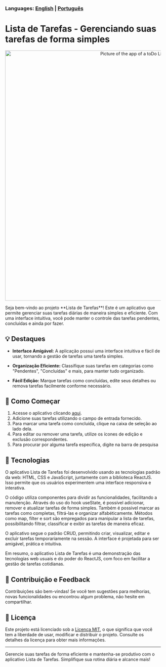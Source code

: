### Languages: [English](README_en.md) | [Português](README.md)

# Lista de Tarefas - Gerenciando suas tarefas de forma simples

<p align="center">
  <img src="https://user-images.githubusercontent.com/112256751/262823331-5e3d5b60-8a5e-4ed4-9a3e-4f80af665af7.png" width="810" alt="Picture of the app of a toDo List"/>
</p>
Seja bem-vindo ao projeto **Lista de Tarefas**! Este é um aplicativo que permite gerenciar suas tarefas diárias de maneira simples e eficiente. Com uma interface intuitiva, você pode manter o controle das tarefas pendentes, concluídas e ainda por fazer.

## 💡 Destaques

- **Interface Amigável:** A aplicação possui uma interface intuitiva e fácil de usar, tornando a gestão de tarefas uma tarefa simples.
  
- **Organização Eficiente:** Classifique suas tarefas em categorias como "Pendentes", "Concluídas" e mais, para manter tudo organizado.

- **Fácil Edição:** Marque tarefas como concluídas, edite seus detalhes ou remova tarefas facilmente conforme necessário.

## 🚀 Como Começar

1. Acesse o aplicativo clicando [aqui](https://lista-de-tarefas-jeanlamego.vercel.app/).
2. Adicione suas tarefas utilizando o campo de entrada fornecido.
3. Para marcar uma tarefa como concluída, clique na caixa de seleção ao lado dela.
4. Para editar ou remover uma tarefa, utilize os ícones de edição e exclusão correspondentes.
5. Para procurar por alguma tarefa específica, digite na barra de pesquisa

## 📜 Tecnologias

O aplicativo Lista de Tarefas foi desenvolvido usando as tecnologias padrão da web: HTML, CSS e JavaScript, juntamente com a biblioteca ReactJS. Isso permite que os usuários experimentem uma interface responsiva e interativa.

O código utiliza componentes para dividir as funcionalidades, facilitando a manutenção. Através do uso do hook useState, é possível adicionar, remover e atualizar tarefas de forma simples. Também é possivel marcar as tarefas como completas, filtrá-las e organizar alfabéticamente. Métodos como map, filter e sort são empregados para manipular a lista de tarefas, possibilitando filtrar, classificar e exibir as tarefas de maneira eficaz.

O aplicativo segue o padrão CRUD, permitindo criar, visualizar, editar e excluir tarefas temporariamente na sessão. A interface é projetada para ser amigável, prática e intuitiva.

Em resumo, o aplicativo Lista de Tarefas é uma demonstração das tecnologias web usuais e do poder do ReactJS, com foco em facilitar a gestão de tarefas cotidianas.

## 🙌 Contribuição e Feedback

Contribuições são bem-vindas! Se você tem sugestões para melhorias, novas funcionalidades ou encontrou algum problema, não hesite em compartilhar.

## 📝 Licença

Este projeto está licenciado sob a [Licença MIT](LICENSE), o que significa que você tem a liberdade de usar, modificar e distribuir o projeto. Consulte os detalhes da licença para obter mais informações.

---

Gerencie suas tarefas de forma eficiente e mantenha-se produtivo com o aplicativo Lista de Tarefas. Simplifique sua rotina diária e alcance mais!
